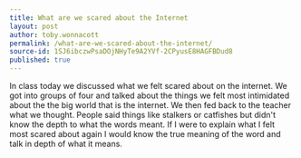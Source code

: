 ```yaml
---
title: What are we scared about the Internet
layout: post
author: toby.wonnacott
permalink: /what-are-we-scared-about-the-internet/
source-id: 1SJ6ibczwPsaDOjNHyTe9A2YVf-2CPyusE8HAGFBDud8
published: true
---
```

In class today we discussed what we felt scared about on the internet. We got into groups of four and talked about the things we felt most intimidated about the the big world that is the internet. We then fed back to the teacher what we thought. People said things like stalkers or catfishes but didn't know the depth to what the words meant. If I were to explain what I felt most scared about again I would know the true meaning of the word and talk in depth of what it means. 

